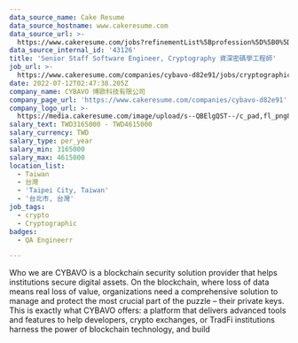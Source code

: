 ```yaml
---
data_source_name: Cake Resume
data_source_hostname: www.cakeresume.com
data_source_url: >-
  https://www.cakeresume.com/jobs?refinementList%5Bprofession%5D%5B0%5D=engineering_qa-engineer&refinementList%5Bsalary_currency%5D=TWD&range%5Bsalary_range%5D%5Bmin%5D=800096
data_source_internal_id: '43126'
title: 'Senior Staff Software Engineer, Cryptography 資深密碼學工程師'
job_url: >-
  https://www.cakeresume.com/companies/cybavo-d82e91/jobs/cryptographic-engineer-d6fb14
date: 2022-07-12T02:47:38.205Z
company_name: CYBAVO 博歐科技有限公司
company_page_url: 'https://www.cakeresume.com/companies/cybavo-d82e91'
company_logo_url: >-
  https://media.cakeresume.com/image/upload/s--QBElgQST--/c_pad,fl_png8,h_200,w_200/v1669885825/spp5hhzzmwaovueclx69.png
salary_text: TWD3165000 - TWD4615000
salary_currency: TWD
salary_type: per_year
salary_min: 3165000
salary_max: 4615000
location_list:
  - Taiwan
  - 台灣
  - 'Taipei City, Taiwan'
  - '台北市, 台灣'
job_tags:
  - crypto
  - Cryptographic
badges:
  - QA Engineerr

---
```


Who we are CYBAVO is a blockchain security solution provider that helps institutions secure digital assets. On the blockchain, where loss of data means real loss of value, organizations need a comprehensive solution to manage and protect the most crucial part of the puzzle – their private keys. This is exactly what CYBAVO offers: a platform that delivers advanced tools and features to help developers, crypto exchanges, or TradFi institutions harness the power of blockchain technology, and build 